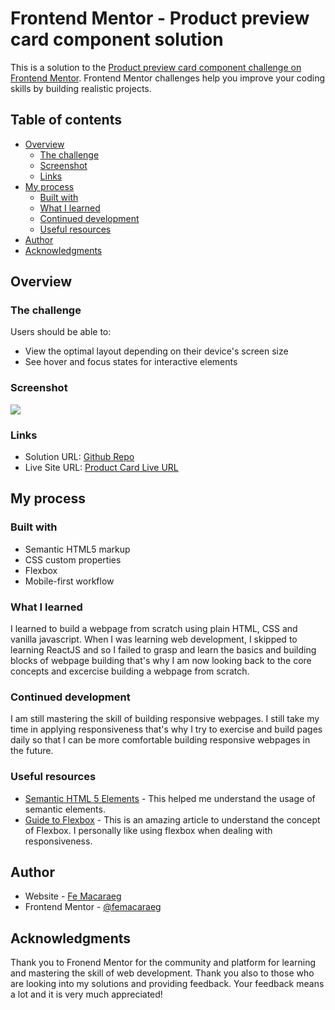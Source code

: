 # Frontend Mentor - Product preview card component solution

This is a solution to the [Product preview card component challenge on Frontend Mentor](https://www.frontendmentor.io/challenges/product-preview-card-component-GO7UmttRfa). Frontend Mentor challenges help you improve your coding skills by building realistic projects.

## Table of contents

- [Overview](#overview)
  - [The challenge](#the-challenge)
  - [Screenshot](#screenshot)
  - [Links](#links)
- [My process](#my-process)
  - [Built with](#built-with)
  - [What I learned](#what-i-learned)
  - [Continued development](#continued-development)
  - [Useful resources](#useful-resources)
- [Author](#author)
- [Acknowledgments](#acknowledgments)

## Overview

### The challenge

Users should be able to:

- View the optimal layout depending on their device's screen size
- See hover and focus states for interactive elements

### Screenshot

![](assets/screenshot.jpg)

### Links

- Solution URL: [Github Repo](https://github.com/femacaraeg/product-card)
- Live Site URL: [Product Card Live URL](https://femacaraeg.github.io/product-card/)

## My process

### Built with

- Semantic HTML5 markup
- CSS custom properties
- Flexbox
- Mobile-first workflow

### What I learned

I learned to build a webpage from scratch using plain HTML, CSS and vanilla javascript. When I was learning web development, I skipped to learning ReactJS and so I failed to grasp and learn the basics and building blocks of webpage building that's why I am now looking back to the core concepts and excercise building a webpage from scratch.

### Continued development

I am still mastering the skill of building responsive webpages. I still take my time in applying responsiveness that's why I try to exercise and build pages daily so that I can be more comfortable building responsive webpages in the future.

### Useful resources

- [Semantic HTML 5 Elements](https://www.w3schools.com/html/html5_semantic_elements.asp) - This helped me understand the usage of semantic elements.
- [Guide to Flexbox](https://css-tricks.com/snippets/css/a-guide-to-flexbox/) - This is an amazing article to understand the concept of Flexbox. I personally like using flexbox when dealing with responsiveness.

## Author

- Website - [Fe Macaraeg ](https://femacaraeg.github.io/my-portfolio/)
- Frontend Mentor - [@femacaraeg](https://www.frontendmentor.io/profile/femacaraeg)

## Acknowledgments

Thank you to Fronend Mentor for the community and platform for learning and mastering the skill of web development. Thank you also to those who are looking into my solutions and providing feedback. Your feedback means a lot and it is very much appreciated!
